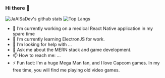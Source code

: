 ### Hi there 👋
![JaAlSaDev's github stats](https://github-readme-stats.vercel.app/api?username=JaAlSaDev&theme=algolia&show_icons=true&hide=stars,contribs,prs) ![Top Langs](https://github-readme-stats.vercel.app/api/top-langs/?username=JaAlSaDev&layout=compact&theme=algolia)

- 🔭 I’m currently working on a medical React Native application in my spare time
- 🌱 I’m currently learning ElectronJS for work.
- 🤔 I’m looking for help with ...
- 💬 Ask me about the MERN stack and game development.
- 📫 How to reach me: ...
- ⚡ Fun fact: I'm a huge Mega Man fan, and I love Capcom games. In my free time, you will find me playing old video games.

